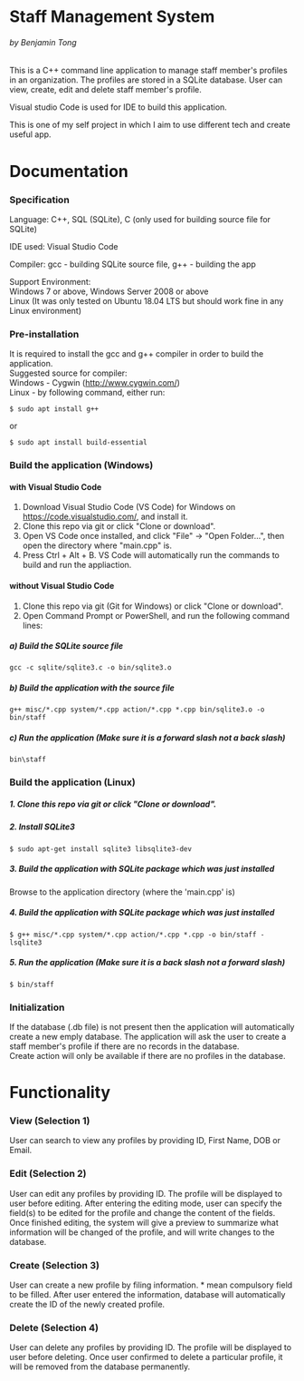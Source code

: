 # Staff Management System
###### by Benjamin Tong

This is a C++ command line application to manage staff member's profiles in an organization. The profiles are stored in a SQLite database. User can view, create, edit and delete staff member's profile.

Visual studio Code is used for IDE to build this application.

This is one of my self project in which I aim to use different tech and create useful app.

# Documentation
### Specification

Language: C++, SQL (SQLite), C (only used for building source file for SQLite)

IDE used: Visual Studio Code

Compiler: gcc - building SQLite source file, g++ - building the app

Support Environment: <br />
Windows 7 or above, Windows Server 2008 or above <br />
Linux (It was only tested on Ubuntu 18.04 LTS but should work fine in any Linux environment)

### Pre-installation
It is required to install the gcc and g++ compiler in order to build the application. <br />
Suggested source for compiler: <br />
Windows - Cygwin (http://www.cygwin.com/) <br />
Linux - by following command, either run: <br />
```
$ sudo apt install g++
```
or
```
$ sudo apt install build-essential
```

### Build the application (Windows)
#### with Visual Studio Code
1. Download Visual Studio Code (VS Code) for Windows on https://code.visualstudio.com/, and install it.
2. Clone this repo via git or click "Clone or download".
3. Open VS Code once installed, and click "File" -> "Open Folder...", then open the directory where "main.cpp" is.
4. Press Ctrl + Alt + B. VS Code will automatically run the commands to build and run the appliaction.

#### without Visual Studio Code
1. Clone this repo via git (Git for Windows) or click "Clone or download".
2. Open Command Prompt or PowerShell, and run the following command lines:

##### a) Build the SQLite source file
```
gcc -c sqlite/sqlite3.c -o bin/sqlite3.o
```
##### b) Build the application with the source file
```
g++ misc/*.cpp system/*.cpp action/*.cpp *.cpp bin/sqlite3.o -o bin/staff
```
##### c) Run the application (Make sure it is a <b>forward</b> slash not a <b>back</b> slash)
```
bin\staff
```

### Build the application (Linux)
##### 1. Clone this repo via git or click "Clone or download".

##### 2. Install SQLite3
```
$ sudo apt-get install sqlite3 libsqlite3-dev 
```

##### 3. Build the application with SQLite package which was just installed
Browse to the application directory (where the 'main.cpp' is)
##### 4. Build the application with SQLite package which was just installed
```
$ g++ misc/*.cpp system/*.cpp action/*.cpp *.cpp -o bin/staff -lsqlite3
```
##### 5. Run the application (Make sure it is a <b>back</b> slash not a <b>forward</b> slash)
```
$ bin/staff
```

### Initialization
If the database (.db file) is not present then the application will automatically create a new emply database. The application will ask the user to create a staff member's profile if there are no records in the database.
<br />
Create action will only be available if there are no profiles in the database.
<br />

# Functionality
### View (Selection 1)
User can search to view any profiles by providing ID, First Name, DOB or Email.

### Edit (Selection 2)

User can edit any profiles by providing ID. The profile will be displayed to user before editing.
After entering the editing mode, user can specify the field(s) to be edited for the profile and change the content of the fields.
Once finished editing, the system will give a preview to summarize what information will be changed of the profile, and will write changes to the database.

### Create (Selection 3)
User can create a new profile by filing information. * mean compulsory field to be filled.
After user entered the information, database will automatically create the ID of the newly created profile.

### Delete (Selection 4)
User can delete any profiles by providing ID. The profile will be displayed to user before deleting.
Once user confirmed to delete a particular profile, it will be removed from the database permanently.
